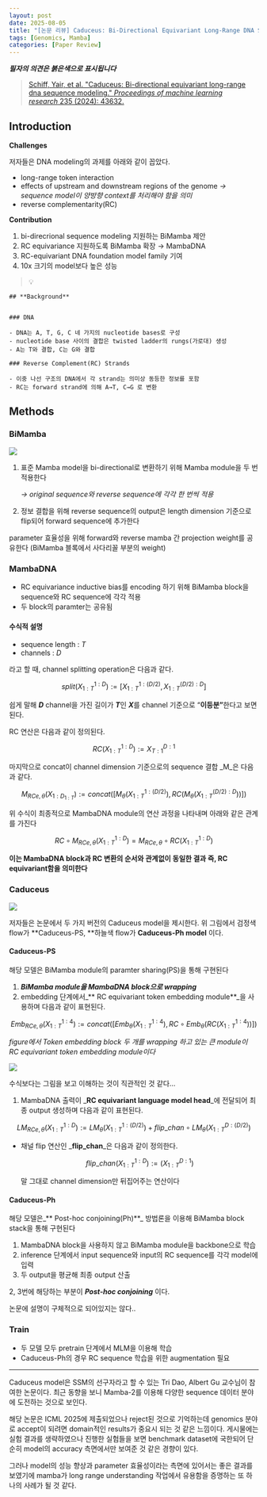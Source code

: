 ```yaml
---
layout: post
date: 2025-08-05
title: "[논문 리뷰] Caduceus: Bi-Directional Equivariant Long-Range DNA Sequence Modeling"
tags: [Genomics, Mamba]
categories: [Paper Review]
---
```


<span class="notion-red">_**필자의 의견은 붉은색으로 표시됩니다**_</span>


> [Schiff, Yair, et al. "Caduceus: Bi-directional equivariant long-range dna sequence modeling." ](https://pmc.ncbi.nlm.nih.gov/articles/PMC12189541/)[_Proceedings of machine learning research_](https://pmc.ncbi.nlm.nih.gov/articles/PMC12189541/)[ 235 (2024): 43632.](https://pmc.ncbi.nlm.nih.gov/articles/PMC12189541/)



## Introduction


**Challenges**


저자들은 DNA modeling의 과제를 아래와 같이 꼽았다.

- long-range token interaction
- effects of upstream and downstream regions of the genome 
_→ sequence model이 양방향 context를 처리해야 함을 의미_
- reverse complementarity(RC)

**Contribution**

1. bi-direcrional sequence modeling 지원하는 BiMamba 제안
1. RC equivariance 지원하도록 BiMamba 확장 → MambaDNA
1. RC-equivariant DNA foundation model family 기여
1. 10x 크기의 model보다 높은 성능

> 💡 


	## **Background**


	### DNA

	- DNA는 A, T, G, C 네 가지의 nucleotide bases로 구성
	- nucleotide base 사이의 결합은 twisted ladder의 rungs(가로대) 생성
	- A는 T와 결합, C는 G와 결합

	### Reverse Complement(RC) Strands

	- 이중 나선 구조의 DNA에서 각 strand는 의미상 동등한 정보를 포함
	- RC는 forward strand에 의해 A→T, C→G 로 변환


## Methods



### BiMamba


![](https://prod-files-secure.s3.us-west-2.amazonaws.com/542b861c-36a8-4051-84e5-8804b6728dba/2c247d59-7815-4980-99f0-8f0d21f445a7/image.png?X-Amz-Algorithm=AWS4-HMAC-SHA256&X-Amz-Content-Sha256=UNSIGNED-PAYLOAD&X-Amz-Credential=ASIAZI2LB4666MGYYPUB%2F20251013%2Fus-west-2%2Fs3%2Faws4_request&X-Amz-Date=20251013T170117Z&X-Amz-Expires=3600&X-Amz-Security-Token=IQoJb3JpZ2luX2VjEKH%2F%2F%2F%2F%2F%2F%2F%2F%2F%2FwEaCXVzLXdlc3QtMiJHMEUCIQCNKbBKFKsvQUzW8iAklxk%2BHF8tjkvYLwujC0IUFRx%2F8QIgcjWZ%2F5TQHI6gCmKdpxvXxVpkNPw92WxufLy5ZyzNZKQq%2FwMIShAAGgw2Mzc0MjMxODM4MDUiDOnmBRNsHKXZI%2FAwAircAx%2B4Yz%2FcggRP05rLXOb%2FL2g6StBqkfqmkH6PEc%2FISXvz4VRd%2FGhPg2%2FvAgty6Nd%2BjQa%2BbaEoO%2B7zuK%2Fc%2BsIxv1R4TDoGadJAao9tHR8eQLpmOnE7t5O%2BLJt9Pev26%2B5a9zuKrwcG1gPou%2B01z9tlpan%2FYjreXoTdRGbmTVsTBSy7IJUaAr%2F5LvsbA0p9RGiwf0dAtpBLWSvq8RJyCpQzMTKe4LzIj%2FLQygdw5Y37ysLd5yIICMTqK823x%2BjJcUnmGj%2Bs7ILoAl2L0%2FVh9VJ5mO9pizY9hcNwgSmZcRbQhrI53Rz9Nd%2BFp5uGij48oqXzACYZ32WigFdI4SOjbEx98%2Be9blSgQ11qFFbeJ7jsdzw2bp8%2Fp0Uv1jMIu%2FrdPgW6puA3hhflKwqw2D9i8J1DBCvm6ORqMJnjX0C80mxPUrA3KqAd2hcUhTjcjIRMNMAfbgGH5tt2S5kQmopGwZI%2Fby%2B%2BFkcczQ6NteDhco%2BAYqHfP%2Becnjny7UydJhSs3cYjxYwte3OpayL12%2F3eFGrBE1RIPLg4QNRdJWvkUXI0x5Vi60ZqflqL4tqCs1I7FZXS3UWT0h7hLjCj9K%2FyWkfPhn8y51MDZ%2F8fV49CDd0U%2FBTWx6YrG3MGIOPBx9zXMPDRtMcGOqUBw%2BANOSlpJrXQdKo2YxWbOtftnsUrJCcOysrUQQgo2apLZEdv9jZB0cdQ1hl32bnzJ5GF0Lf4r%2B6YCF%2B5SUJpW8R%2FX7zIOeekseDPVol3t7l84%2BoN8lWNNLXEqqwXPWJeSVoeGZ%2B4q%2BrXuRDB%2BbkNUN1%2BQhXea9eq4qD6JZEUiNfOoezcE1ZB8hzk6TwIp9%2FmirBqIRpO%2BLqC%2FaUX5OeypG10rt9X&X-Amz-Signature=f971cee3420fdd84ee6426050d040df4d2ecfd497ba0c8b430057fbd21dc67b5&X-Amz-SignedHeaders=host&x-amz-checksum-mode=ENABLED&x-id=GetObject)

1. 표준 Mamba model을 bi-directional로 변환하기 위해 Mamba module을 두 번 적용한다

	_→ original sequence와 reverse sequence에 각각 한 번씩 적용_

1. 정보 결합을 위해 reverse sequence의 output은 length dimension 기준으로 flip되어 forward sequence에 추가한다

parameter 효율성을 위해 forward와 reverse mamba 간 projection weight를 공유한다 (BiMamba 블록에서 사다리꼴 부분의 weight)



### MambaDNA

- RC equivariance inductive bias를 encoding 하기 위해 BiMamba block을 sequence와 RC sequence에 각각 적용
- 두 block의 paramter는 공유됨


#### 수식적 설명

- sequence length : _T_
- channels : _D_

라고 할 때,  channel splitting operation은 다음과 같다.


$$
split(X^{1:D}_{1:T}):=[X^{1:(D/2)}_{1:T},X^{(D/2):D}_{1:T}]
$$


<span class="notion-red">쉽게 말해 </span><span class="notion-red">_**D**_</span><span class="notion-red"> channel을 가진 길이가 </span><span class="notion-red">_**T**_</span><span class="notion-red">인 </span><span class="notion-red">_**X**_</span><span class="notion-red">를 channel 기준으로 “</span><span class="notion-red">**이등분”**</span><span class="notion-red">한다고 보면 된다.</span>


RC 연산은 다음과 같이 정의된다.


$$
RC(X^{1:D}_{1:T}):=X^{D:1}_{T:1}
$$


마지막으로 concat이 channel dimension 기준으로의 sequence 결합 _M_은 다음과 같다.


$$
M_{RCe,\theta}(X_{1:D_{1:T}}):=concat([M_{\theta}(X^{1:(D/2)}_{1:T}),RC(M_{\theta}(X^{(D/2):D}_{1:T}))])
$$


위 수식이 최종적으로 MambaDNA module의 연산 과정을 나타내며 아래와 같은 관계를 가진다


$$
RC\circ M_{RCe,\theta}(X^{1:D}_{1:T}) = M_{RCe,\theta} \circ RC(X^{1:D}_{1:T})
$$


**이는 MambaDNA block과 RC 변환의 순서와 관계없이 동일한 결과 즉, RC equivariant함을 의미한다**



### Caduceus


![](https://prod-files-secure.s3.us-west-2.amazonaws.com/542b861c-36a8-4051-84e5-8804b6728dba/f94a60d7-8145-473b-aef9-7c68d3ec604a/image.png?X-Amz-Algorithm=AWS4-HMAC-SHA256&X-Amz-Content-Sha256=UNSIGNED-PAYLOAD&X-Amz-Credential=ASIAZI2LB4666MGYYPUB%2F20251013%2Fus-west-2%2Fs3%2Faws4_request&X-Amz-Date=20251013T170117Z&X-Amz-Expires=3600&X-Amz-Security-Token=IQoJb3JpZ2luX2VjEKH%2F%2F%2F%2F%2F%2F%2F%2F%2F%2FwEaCXVzLXdlc3QtMiJHMEUCIQCNKbBKFKsvQUzW8iAklxk%2BHF8tjkvYLwujC0IUFRx%2F8QIgcjWZ%2F5TQHI6gCmKdpxvXxVpkNPw92WxufLy5ZyzNZKQq%2FwMIShAAGgw2Mzc0MjMxODM4MDUiDOnmBRNsHKXZI%2FAwAircAx%2B4Yz%2FcggRP05rLXOb%2FL2g6StBqkfqmkH6PEc%2FISXvz4VRd%2FGhPg2%2FvAgty6Nd%2BjQa%2BbaEoO%2B7zuK%2Fc%2BsIxv1R4TDoGadJAao9tHR8eQLpmOnE7t5O%2BLJt9Pev26%2B5a9zuKrwcG1gPou%2B01z9tlpan%2FYjreXoTdRGbmTVsTBSy7IJUaAr%2F5LvsbA0p9RGiwf0dAtpBLWSvq8RJyCpQzMTKe4LzIj%2FLQygdw5Y37ysLd5yIICMTqK823x%2BjJcUnmGj%2Bs7ILoAl2L0%2FVh9VJ5mO9pizY9hcNwgSmZcRbQhrI53Rz9Nd%2BFp5uGij48oqXzACYZ32WigFdI4SOjbEx98%2Be9blSgQ11qFFbeJ7jsdzw2bp8%2Fp0Uv1jMIu%2FrdPgW6puA3hhflKwqw2D9i8J1DBCvm6ORqMJnjX0C80mxPUrA3KqAd2hcUhTjcjIRMNMAfbgGH5tt2S5kQmopGwZI%2Fby%2B%2BFkcczQ6NteDhco%2BAYqHfP%2Becnjny7UydJhSs3cYjxYwte3OpayL12%2F3eFGrBE1RIPLg4QNRdJWvkUXI0x5Vi60ZqflqL4tqCs1I7FZXS3UWT0h7hLjCj9K%2FyWkfPhn8y51MDZ%2F8fV49CDd0U%2FBTWx6YrG3MGIOPBx9zXMPDRtMcGOqUBw%2BANOSlpJrXQdKo2YxWbOtftnsUrJCcOysrUQQgo2apLZEdv9jZB0cdQ1hl32bnzJ5GF0Lf4r%2B6YCF%2B5SUJpW8R%2FX7zIOeekseDPVol3t7l84%2BoN8lWNNLXEqqwXPWJeSVoeGZ%2B4q%2BrXuRDB%2BbkNUN1%2BQhXea9eq4qD6JZEUiNfOoezcE1ZB8hzk6TwIp9%2FmirBqIRpO%2BLqC%2FaUX5OeypG10rt9X&X-Amz-Signature=2f4ed92eb48c3d3fe27f02a301071d68e39ab6f8e80285653cfa6307e027461c&X-Amz-SignedHeaders=host&x-amz-checksum-mode=ENABLED&x-id=GetObject)


저자들은 논문에서 두 가지 버전의 Caduceus model을 제시한다. 위 그림에서 검정색 flow가 **Caduceus-PS, **하늘색 flow가 **Caduceus-Ph model** 이다.



#### Caduceus-PS


해당 모델은 BiMamba module의 paramter sharing(PS)을 통해 구현된다

1. _**BiMamba module을 MambaDNA block으로 wrapping**_
1. embedding 단계에서_** RC equivariant token embedding module**_을 사용하며 다음과 같이 표현된다.

$$
Emb_{RCe,\theta}(X^{1:4}_{1:T}):=concat([Emb_{\theta}(X^{1:4}_{1:T}),RC \circ Emb_{\theta}(RC(X^{1:4}_{1:T}))])
$$


_figure에서 Token embedding block 두 개를 wrapping 하고 있는 큰 module이 RC equivariant token embedding module이다_


![](https://prod-files-secure.s3.us-west-2.amazonaws.com/542b861c-36a8-4051-84e5-8804b6728dba/b175e4da-71eb-4e91-8c23-a06dabe673c9/image.png?X-Amz-Algorithm=AWS4-HMAC-SHA256&X-Amz-Content-Sha256=UNSIGNED-PAYLOAD&X-Amz-Credential=ASIAZI2LB4666MGYYPUB%2F20251013%2Fus-west-2%2Fs3%2Faws4_request&X-Amz-Date=20251013T170117Z&X-Amz-Expires=3600&X-Amz-Security-Token=IQoJb3JpZ2luX2VjEKH%2F%2F%2F%2F%2F%2F%2F%2F%2F%2FwEaCXVzLXdlc3QtMiJHMEUCIQCNKbBKFKsvQUzW8iAklxk%2BHF8tjkvYLwujC0IUFRx%2F8QIgcjWZ%2F5TQHI6gCmKdpxvXxVpkNPw92WxufLy5ZyzNZKQq%2FwMIShAAGgw2Mzc0MjMxODM4MDUiDOnmBRNsHKXZI%2FAwAircAx%2B4Yz%2FcggRP05rLXOb%2FL2g6StBqkfqmkH6PEc%2FISXvz4VRd%2FGhPg2%2FvAgty6Nd%2BjQa%2BbaEoO%2B7zuK%2Fc%2BsIxv1R4TDoGadJAao9tHR8eQLpmOnE7t5O%2BLJt9Pev26%2B5a9zuKrwcG1gPou%2B01z9tlpan%2FYjreXoTdRGbmTVsTBSy7IJUaAr%2F5LvsbA0p9RGiwf0dAtpBLWSvq8RJyCpQzMTKe4LzIj%2FLQygdw5Y37ysLd5yIICMTqK823x%2BjJcUnmGj%2Bs7ILoAl2L0%2FVh9VJ5mO9pizY9hcNwgSmZcRbQhrI53Rz9Nd%2BFp5uGij48oqXzACYZ32WigFdI4SOjbEx98%2Be9blSgQ11qFFbeJ7jsdzw2bp8%2Fp0Uv1jMIu%2FrdPgW6puA3hhflKwqw2D9i8J1DBCvm6ORqMJnjX0C80mxPUrA3KqAd2hcUhTjcjIRMNMAfbgGH5tt2S5kQmopGwZI%2Fby%2B%2BFkcczQ6NteDhco%2BAYqHfP%2Becnjny7UydJhSs3cYjxYwte3OpayL12%2F3eFGrBE1RIPLg4QNRdJWvkUXI0x5Vi60ZqflqL4tqCs1I7FZXS3UWT0h7hLjCj9K%2FyWkfPhn8y51MDZ%2F8fV49CDd0U%2FBTWx6YrG3MGIOPBx9zXMPDRtMcGOqUBw%2BANOSlpJrXQdKo2YxWbOtftnsUrJCcOysrUQQgo2apLZEdv9jZB0cdQ1hl32bnzJ5GF0Lf4r%2B6YCF%2B5SUJpW8R%2FX7zIOeekseDPVol3t7l84%2BoN8lWNNLXEqqwXPWJeSVoeGZ%2B4q%2BrXuRDB%2BbkNUN1%2BQhXea9eq4qD6JZEUiNfOoezcE1ZB8hzk6TwIp9%2FmirBqIRpO%2BLqC%2FaUX5OeypG10rt9X&X-Amz-Signature=57f2c5366e861eb57df3d6211f5d743bd085073b30179f89fd2afc5baeaf216e&X-Amz-SignedHeaders=host&x-amz-checksum-mode=ENABLED&x-id=GetObject)


<span class="notion-red">수식보다는 그림을 보고 이해하는 것이 직관적인 것 같다…</span>

1. MambaDNA 출력이 _**RC equivariant language model head**_에 전달되어 최종 output 생성하며 다음과 같이 표현된다.

$$
LM_{RCe,\theta}(X^{1:D}_{1:T}):= LM_{\theta}(X^{1:(D/2)}_{1:T})+flip\_chan\circ LM_{\theta}(X^{D:(D/2)}_{1:T})
$$

- 채널 flip 연산인 _**flip\_chan**_은 다음과 같이 정의한다.

	$$
	flip\_chan(X^{1:D}_{1:T}):=(X^{D:1}_{1:T})
	$$


	말 그대로 channel dimension만 뒤집어주는 연산이다



#### Caduceus-Ph


해당 모델은_** Post-hoc conjoining(Ph)**_ 방법론을 이용해 BiMamba block stack을 통해 구현된다

1. MambaDNA block을 사용하지 않고 BiMamba module을 backbone으로 학습
1. inference 단계에서 input sequence와 input의 RC sequence를 각각 model에 입력
1. 두 output을 평균해 최종 output 산출

2, 3번에 해당하는 부분이 _**Post-hoc conjoining**_ 이다.


<span class="notion-red">논문에 설명이 구체적으로 되어있지는 않다..</span>



### Train

- 두 모델 모두 pretrain 단계에서 MLM을 이용해 학습
- Caduceus-Ph의 경우 RC sequence 학습을 위한 augmentation 필요

---


<span class="notion-red">Caduceus model은 SSM의 선구자라고 할 수 있는 Tri Dao, Albert Gu 교수님이 참여한 논문이다. 최근 동향을 보니 Mamba-2를 이용해 다양한 sequence 데이터 분야에 도전하는 것으로 보인다.</span>


<span class="notion-red">해당 논문은 ICML 2025에 제출되었으나 reject된 것으로 기억하는데 genomics 분야로 accept이 되려면 domain적인 results가 중요시 되는 것 같은 느낌이다. 게시물에는 실험 결과를 생략하였으나 진행한 실험들을 보면 benchmark dataset에 국한되어 단순히 model의 accuracy 측면에서만 보여준 것 같은 경향이 있다.</span>


<span class="notion-red">그러나 model의 성능 향상과 parameter 효율성이라는 측면에 있어서는 좋은 결과를 보였기에 mamba가 long range understanding 작업에서 유용함을 증명하는 또 하나의 사례가 될 것 같다.</span>

